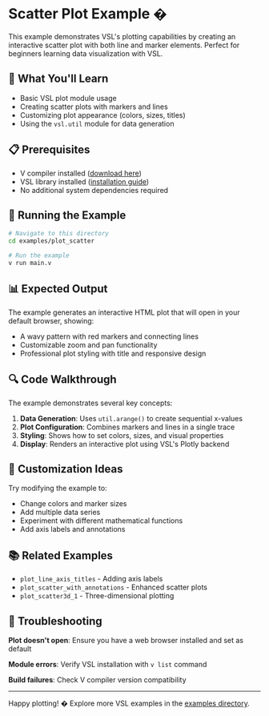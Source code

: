 # Scatter Plot Example �

This example demonstrates VSL's plotting capabilities by creating an interactive scatter plot with both line and marker elements. Perfect for beginners learning data visualization with VSL.

## 🎯 What You'll Learn

- Basic VSL plot module usage
- Creating scatter plots with markers and lines
- Customizing plot appearance (colors, sizes, titles)
- Using the `vsl.util` module for data generation

## 📋 Prerequisites

- V compiler installed ([download here](https://vlang.io))
- VSL library installed ([installation guide](https://github.com/vlang/vsl#-installation--quick-start))
- No additional system dependencies required

## 🚀 Running the Example

```sh
# Navigate to this directory
cd examples/plot_scatter

# Run the example
v run main.v
```

## 📊 Expected Output

The example generates an interactive HTML plot that will open in your default browser, showing:

- A wavy pattern with red markers and connecting lines
- Customizable zoom and pan functionality
- Professional plot styling with title and responsive design

## 🔍 Code Walkthrough

The example demonstrates several key concepts:

1. **Data Generation**: Uses `util.arange()` to create sequential x-values
2. **Plot Configuration**: Combines markers and lines in a single trace
3. **Styling**: Shows how to set colors, sizes, and visual properties
4. **Display**: Renders an interactive plot using VSL's Plotly backend

## 🎨 Customization Ideas

Try modifying the example to:

- Change colors and marker sizes
- Add multiple data series
- Experiment with different mathematical functions
- Add axis labels and annotations

## 📚 Related Examples

- `plot_line_axis_titles` - Adding axis labels
- `plot_scatter_with_annotations` - Enhanced scatter plots
- `plot_scatter3d_1` - Three-dimensional plotting

## 🐛 Troubleshooting

**Plot doesn't open**: Ensure you have a web browser installed and set as default

**Module errors**: Verify VSL installation with `v list` command

**Build failures**: Check V compiler version compatibility

---

Happy plotting! � Explore more VSL examples in the [examples directory](../).
